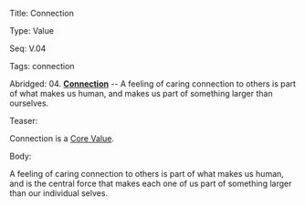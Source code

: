 Title:  Connection

Type:   Value

Seq:    V.04

Tags:   connection

Abridged: 04. **[Connection](https://www.practopians.org/tags/connection.html)** -- A feeling of caring connection to others is part of what makes us human, and  makes us part of something larger than ourselves.

Teaser: 
 
Connection is a [Core Value](../core/values.html).

Body:   
 
A feeling of caring connection to others is part of what makes us human, and is the central force that makes each one of us part of something larger than our individual selves.


